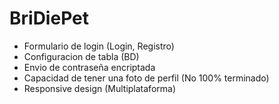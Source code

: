 # BriDiePet
- Formulario de login (Login, Registro)
- Configuracion de tabla (BD)
- Envio de contraseña encriptada
- Capacidad de tener una foto de perfil (No 100% terminado)
- Responsive design (Multiplataforma)
